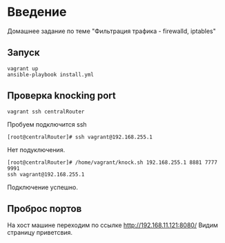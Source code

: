 # **Введение**

Домашнее задание по теме "Фильтрация трафика - firewalld, iptables"


## **Запуск**
```
vagrant up
ansible-playbook install.yml
```

## **Проверка knocking port**
```
vagrant ssh centralRouter
```
Пробуем подключится ssh

```
[root@centralRouter]# ssh vagrant@192.168.255.1
```
Нет подуключения.

```
[root@centralRouter]# /home/vagrant/knock.sh 192.168.255.1 8881 7777 9991
ssh vagrant@192.168.255.1
```
Подключение успешно.

## **Проброс портов**

На хост машине переходим по ссылке http://192.168.11.121:8080/
Видим страницу приветсвия.